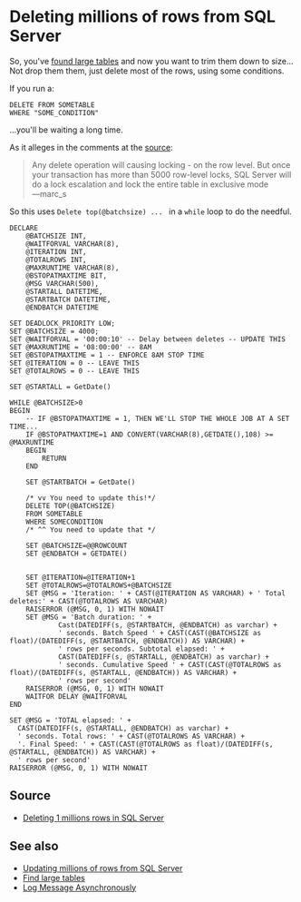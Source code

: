 ﻿# Deleting millions of rows from SQL Server


So, you've [found large tables](.\find_large_tables.md) and now you want to trim them down to size... Not drop them them, just delete most of the rows, using some conditions.

If you run a:

    DELETE FROM SOMETABLE
    WHERE "SOME_CONDITION"

...you'll be waiting a long time.

As it alleges in the comments at the [source](http://stackoverflow.com/questions/24785439/deleting-1-millions-rows-in-sql-server):

> Any delete operation will causing locking - on the row level. But once your transaction has more than 5000 row-level locks, SQL Server will do a lock escalation and lock the entire table in exclusive mode<br />&mdash;marc_s


So this uses `Delete top(@batchsize) ... ` in a `while` loop to do the needful.

	DECLARE
		@BATCHSIZE INT,
		@WAITFORVAL VARCHAR(8),
		@ITERATION INT,
		@TOTALROWS INT,
		@MAXRUNTIME VARCHAR(8),
		@BSTOPATMAXTIME BIT,
		@MSG VARCHAR(500),
		@STARTALL DATETIME,
		@STARTBATCH DATETIME,
		@ENDBATCH DATETIME

	SET DEADLOCK_PRIORITY LOW;
	SET @BATCHSIZE = 4000;
	SET @WAITFORVAL = '00:00:10' -- Delay between deletes -- UPDATE THIS
	SET @MAXRUNTIME = '08:00:00' -- 8AM
	SET @BSTOPATMAXTIME = 1 -- ENFORCE 8AM STOP TIME
	SET @ITERATION = 0 -- LEAVE THIS
	SET @TOTALROWS = 0 -- LEAVE THIS

	SET @STARTALL = GetDate()

	WHILE @BATCHSIZE>0
	BEGIN
		-- IF @BSTOPATMAXTIME = 1, THEN WE'LL STOP THE WHOLE JOB AT A SET TIME...
		IF @BSTOPATMAXTIME=1 AND CONVERT(VARCHAR(8),GETDATE(),108) >= @MAXRUNTIME
		BEGIN
			RETURN
		END

		SET @STARTBATCH = GetDate()

		/* vv You need to update this!*/
		DELETE TOP(@BATCHSIZE)
		FROM SOMETABLE
		WHERE SOMECONDITION
		/* ^^ You need to update that */

		SET @BATCHSIZE=@@ROWCOUNT
		SET @ENDBATCH = GETDATE()


		SET @ITERATION=@ITERATION+1
		SET @TOTALROWS=@TOTALROWS+@BATCHSIZE
		SET @MSG = 'Iteration: ' + CAST(@ITERATION AS VARCHAR) + ' Total deletes:' + CAST(@TOTALROWS AS VARCHAR)
		RAISERROR (@MSG, 0, 1) WITH NOWAIT
		SET @MSG = 'Batch duration: ' +
				Cast(DATEDIFF(s, @STARTBATCH, @ENDBATCH) as varchar) +
				' seconds. Batch Speed ' + CAST(CAST(@BATCHSIZE as float)/(DATEDIFF(s, @STARTBATCH, @ENDBATCH)) AS VARCHAR) +
				' rows per seconds. Subtotal elapsed: ' +
				CAST(DATEDIFF(s, @STARTALL, @ENDBATCH) as varchar) +
				' seconds. Cumulative Speed ' + CAST(CAST(@TOTALROWS as float)/(DATEDIFF(s, @STARTALL, @ENDBATCH)) AS VARCHAR) +
				' rows per second'
		RAISERROR (@MSG, 0, 1) WITH NOWAIT
		WAITFOR DELAY @WAITFORVAL
	END

	SET @MSG = 'TOTAL elapsed: ' +
	  CAST(DATEDIFF(s, @STARTALL, @ENDBATCH) as varchar) +
	  ' seconds. Total rows: ' + CAST(@TOTALROWS AS VARCHAR) +
	  '. Final Speed: ' + CAST(CAST(@TOTALROWS as float)/(DATEDIFF(s, @STARTALL, @ENDBATCH)) AS VARCHAR) +
	  ' rows per second'
	RAISERROR (@MSG, 0, 1) WITH NOWAIT



## Source

 * [Deleting 1 millions rows in SQL Server](http://stackoverflow.com/questions/24785439/deleting-1-millions-rows-in-sql-server)

## See also

 * [Updating millions of rows from SQL Server](update_millions_of_rows.md)
 * [Find large tables](.\find_large_tables.md)
 * [Log Message Asynchronously](.\Log_Message_During_LongRunning_Proc.md)